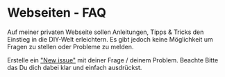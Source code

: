# Webseiten - FAQ

Auf meiner privaten Webseite sollen Anleitungen, Tipps & Tricks den Einstieg in die DIY-Welt erleichtern. Es gibt jedoch keine Möglichkeit um Fragen zu stellen oder Probleme zu melden.

Erstelle ein ["New issue"](https://github.com/DIY-Blub/faq/issues/new/choose) mit deiner Frage / deinem Problem. Beachte Bitte das Du dich dabei klar und einfach ausdrückst.

